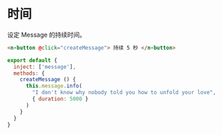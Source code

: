 # 时间

设定 Message 的持续时间。

```html
<n-button @click="createMessage"> 持续 5 秒 </n-button>
```

```js
export default {
  inject: ['message'],
  methods: {
    createMessage () {
      this.message.info(
        "I don't know why nobody told you how to unfold your love",
        { duration: 5000 }
      )
    }
  }
}
```
